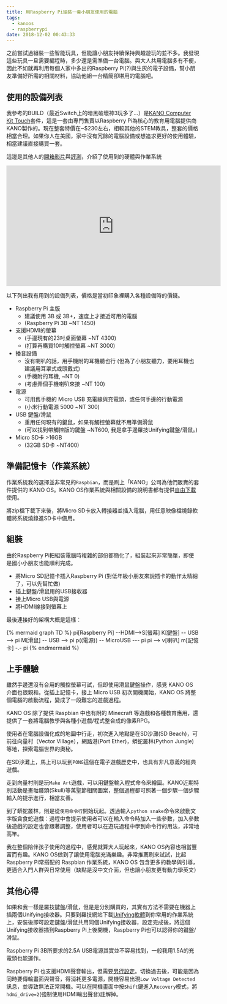```yaml
---
title: 用Raspberry Pi組裝一套小朋友使用的電腦
tags:
  - kanoos
  - raspberrypi
date: 2018-12-02 00:43:33
---
```


之前嘗試過組裝一些智能玩具，但能讓小朋友持續保持興趣遊玩的並不多。我發現這些玩具一旦需要編程時，多少還是需準備一台電腦。與大人共用電腦多有不便，因此不如就再利用每個人家中多出的Raspberry Pi(?)與生灰的電子設備，幫小朋友準備好所需的相關材料，協助他組一台精簡卻堪用的電腦吧。

## 使用的設備列表

我參考的BUILD（最近Switch上的暗黑破壞神3玩多了...）是[KANO Computer Kit Touch](https://kano.me/store/us/products/computer-kit-touch)套件，這是一套由專門售賣以Raspberry Pi為核心的教育用電腦提供商KANO製作的。現在整套特價在~$230左右，相較其他的STEM教具，整套的價格相當合理。如果你人在美國，家中沒有冗餘的電腦設備或想追求更好的使用體驗，相當建議直接購買一套。

這邊是其他人的[開箱影片](https://www.youtube.com/watch?v=If-I1b-c-ZI)與[評測](https://www.laptopmag.com/reviews/laptops/kano-computer-kit)，介紹了使用到的硬體與作業系統
<iframe width="560" height="315" src="https://www.youtube.com/embed/If-I1b-c-ZI" frameborder="0" allow="accelerometer; autoplay; encrypted-media; gyroscope; picture-in-picture" allowfullscreen></iframe>

以下列出我有用到的設備列表，價格是當初印象裡購入各種設備時的價錢。

- Raspberry Pi 主版
  - 建議使用 3B 或 3B+，速度上才接近可用的電腦
  - (Raspberry Pi 3B ~NT 1450)
- 支援HDMI的螢幕
  - (手邊現有的23吋桌面螢幕 ~NT 4300)
  - (打算再購買10吋觸控螢幕 ~NT 3000)
- 播音設備
  - 沒有喇叭的話，用手機附的耳機聽也行 (但為了小朋友聽力，要用耳機也建議用耳罩式或頭戴式)
  - (手機附的耳機, ~NT 0)
  - (考慮弄個手機喇叭來接 ~NT 100)
- 電源
  - 可用舊手機的 Micro USB 充電線與充電頭，或任何手邊的行動電源
  - (小米行動電源 5000 ~NT 300)
- USB 鍵盤/滑鼠
  - 重用任何現有的鍵鼠，如果有觸控螢幕就不用準備滑鼠
  - (可以找到帶觸控版的鍵盤 ~NT600, 我是拿手邊羅技Unifying鍵盤/滑鼠。)
- Micro SD卡 >16GB
  - (32GB SD卡 ~NT400)


## 準備記憶卡（作業系統）

作業系統我的選擇並非常見的`Raspbian`，而是刷上「KANO」公司為他們販賣的套件提供的 KANO OS。KANO OS作業系統與相關設備的說明書都有提供[自由下載](http://developers.kano.me/downloads/)使用。

將zip檔下載下來後，將Micro SD卡放入轉接器並插入電腦，用任意映像檔燒錄軟體將系統燒錄進SD卡中備用。

## 組裝

由於Raspberry Pi把組裝電腦時複雜的部份都簡化了，組裝起來非常簡單，即使是國小小朋友也能順利完成。

- 將Micro SD記憶卡插入Raspberry Pi (對低年級小朋友來說插卡的動作太精細了，可以先幫忙做)
- 插上鍵盤/滑鼠用的USB接收器
- 接上Micro USB與電源
- 將HDMI線接到螢幕上

最後連接好的架構大概是這樣：

{% mermaid graph TD %}
pi[Raspberry Pi] --HDMI-->S[螢幕]
K[鍵盤] -- USB --> pi
M[滑鼠] -- USB --> pi
p((電源)) -- MicroUSB --- pi
pi --> v[喇叭]
m[記憶卡] -.- pi
{% endmermaid %}

## 上手體驗

雖然手邊還沒有合用的觸控螢幕可試，但即使用滑鼠鍵盤操作，感覺 KANO OS 介面也很親和。從插上記憶卡，接上 Micro USB 初次開機開始，KANO OS 將整個電腦的啟動流程，變成了一段難忘的遊戲過程。

KANO OS 除了提供 Raspbian 中也有附的 Minecraft 等遊戲和各種教育應用，還提供了一套將電腦教學與各種小遊戲/程式整合成的像素RPG。

使用者在電腦設備化成的地圖中行走，初次進入地點是在SD沙灘(SD Beach)，可前往向量村（Vector Village），網路港(Port Ether)，蟒蛇叢林(Python Jungle)等地，探索電腦世界的奧秘。

在SD沙灘上，馬上可以玩到`PONG`這個在電子遊戲歷史中，也具有非凡意義的經典遊戲。

走到向量村則是玩`Make Art`遊戲，可以用鍵盤輸入程式命令來繪圖。KANO近期特別活動是畫骷髏頭(Skull)等萬聖節相關圖案，整個過程都可照著一個步驟一個步驟輸入的提示進行，相當友善。

到了蟒蛇叢林，則是從`使用命令行`開始玩起。透過輸入`python snake`命令來啟動文字版貪食蛇遊戲：過程中會提示使用者可以在輸入命令時加入一些參數，加入參數後遊戲的設定也會跟著調整，使用者可以在遊玩過程中學到命令行的用法，非常地高竿。

我在整個陪伴孩子使用的過程中，感覺就算大人玩起來，KANO OS內容也相當豐富而有趣。KANO OS做到了讓使用電腦充滿樂趣。非常推薦刷來試試，比起Raspberry Pi常搭配的 Raspbian 作業系統，KANO OS 包含更多的教學與引導，更適合入門人群與日常使用（缺點是沒中文介面，但也讓小朋友更有動力學英文）


## 其他心得

如果和我一樣是羅技鍵盤/滑鼠，但是是分別購買的，其實有方法不需要在機器上插兩個Unifying接收器。只要到羅技網站下載[Unifying軟體](https://support.logitech.com/zh_tw/software/unifying)到你常用的作業系統上，安裝後即可設定鍵盤/滑鼠共用同個Unifying接收器，設定完成後，將這個Unifying接收器插到Raspberry Pi上後開機，Raspberry Pi也可以認得你的鍵盤/滑鼠。

Raspberry Pi 3B所要求的2.5A USB電源其實並不容易找到，一般我用1.5A的充電頭也能運作。

Raspberry Pi 也支援HDMI聲音輸出，但需要[另行設定](https://www.raspberrypi.org/documentation/configuration/audio-config.md)。切換過去後，可能是因為同時要傳輸畫面與聲音，得消耗更多電源，開機容易出現`Low Voltage Detected`訊息，並導致無法正常開機。可以在開機畫面中按`Shift`鍵進入`Recovery`模式，將`hdmi_drive=2`(強制使用HDMI輸出聲音)註解掉。
